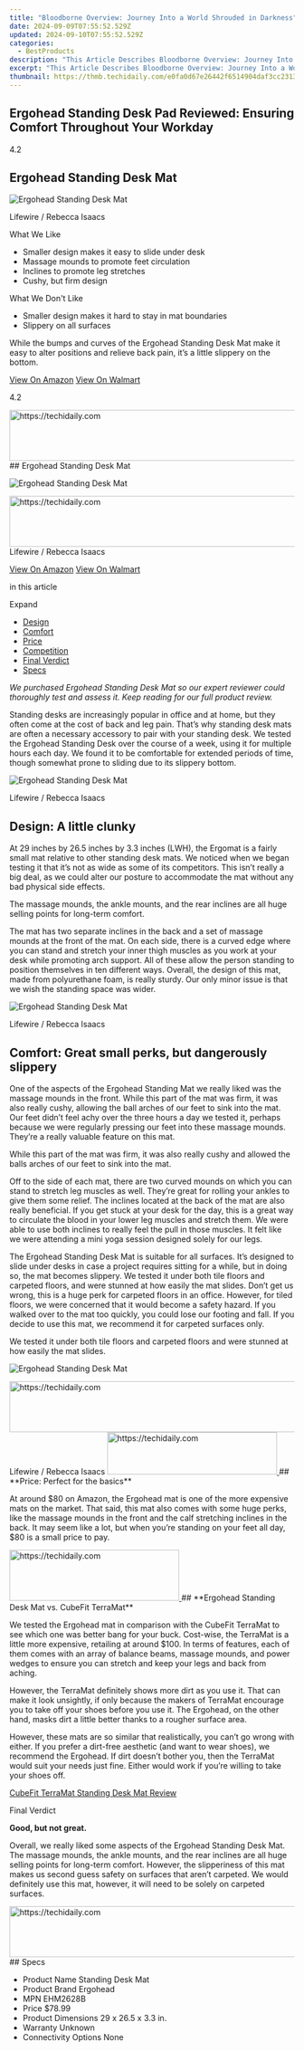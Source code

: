 ```yaml
---
title: "Bloodborne Overview: Journey Into a World Shrouded in Darkness"
date: 2024-09-09T07:55:52.529Z
updated: 2024-09-10T07:55:52.529Z
categories:
  - BestProducts
description: "This Article Describes Bloodborne Overview: Journey Into a World Shrouded in Darkness"
excerpt: "This Article Describes Bloodborne Overview: Journey Into a World Shrouded in Darkness"
thumbnail: https://thmb.techidaily.com/e0fa0d67e26442f6514904daf3cc23134382c2cc52f88c01d78e6b3f6c28c68c.jpg
---
```


## Ergohead Standing Desk Pad Reviewed: Ensuring Comfort Throughout Your Workday

4.2

## Ergohead Standing Desk Mat

![Ergohead Standing Desk Mat](https://www.lifewire.com/thmb/7deRL5otePhH8n5xPdNU-8_pFDU=/1000x1000/filters:no_upscale():max_bytes(150000):strip_icc():format(webp)/_hero_SQ_Ergohead-standing-desk-mat-1-79f92d5f389341ebac842215232e753e.jpg)

Lifewire / Rebecca Isaacs

 What We Like

* Smaller design makes it easy to slide under desk
* Massage mounds to promote feet circulation
* Inclines to promote leg stretches
* Cushy, but firm design

 What We Don't Like

* Smaller design makes it hard to stay in mat boundaries
* Slippery on all surfaces

 While the bumps and curves of the Ergohead Standing Desk Mat make it easy to alter positions and relieve back pain, it’s a little slippery on the bottom.

[View On Amazon](https://www.amazon.com/Ergohead-Standing-Desk-Mat-Ergonomically/dp/B01MUCCYW2/?tag=lifewire-onsite-prod-20&ascsubtag=4775317%7Cn5cd6c77f73bb462a9965e7e57d44387009%7CB01MUCCYW2) [View On Walmart](https://www.walmart.com/ip/original-ergohead-anti-fatigue-comfort-standing-mat-ergonomically-engineered-perfect-desk-kitchen-gardening-garages-18-x-22-black/294977442?wmlspartner=wlpa&selectedSellerId=101064565)

4.2

<!-- affiliate ads begin -->
<a href="https://appsumo.8odi.net/c/5597632/2118321/7443" target="_top" id="2118321">
  <img src="//a.impactradius-go.com/display-ad/7443-2118321" border="0" alt="https://techidaily.com" width="600" height="90"/>
</a>
<img height="0" width="0" src="https://appsumo.8odi.net/i/5597632/2118321/7443" style="position:absolute;visibility:hidden;" border="0" />
<!-- affiliate ads end -->
## Ergohead Standing Desk Mat

![Ergohead Standing Desk Mat](https://www.lifewire.com/thmb/Cwu-e_OEr09OmG2i_CiuFzoXZkg=/450x450/filters:no_upscale():max_bytes(150000):strip_icc():format(webp)/_hero_SQ_Ergohead-standing-desk-mat-1-79f92d5f389341ebac842215232e753e.jpg)

<!-- affiliate ads begin -->
<a href="https://appsumo.8odi.net/c/5597632/2137379/7443" target="_top" id="2137379">
  <img src="//a.impactradius-go.com/display-ad/7443-2137379" border="0" alt="https://techidaily.com" width="728" height="90"/>
</a>
<img height="0" width="0" src="https://appsumo.8odi.net/i/5597632/2137379/7443" style="position:absolute;visibility:hidden;" border="0" />
<!-- affiliate ads end -->
Lifewire / Rebecca Isaacs

[View On Amazon](https://www.amazon.com/Ergohead-Standing-Desk-Mat-Ergonomically/dp/B01MUCCYW2/?tag=lifewire-onsite-prod-20&ascsubtag=4775317%7Cn5cd6c77f73bb462a9965e7e57d44387009%7CB01MUCCYW2) [View On Walmart](https://www.walmart.com/ip/original-ergohead-anti-fatigue-comfort-standing-mat-ergonomically-engineered-perfect-desk-kitchen-gardening-garages-18-x-22-black/294977442?wmlspartner=wlpa&selectedSellerId=101064565)

 in this article

 Expand

* [Design](https://www.lifewire.com/#toc-design-a-little-clunky)
* [Comfort](https://www.lifewire.com/#toc-comfort-great-small-perks-but-dangerously-slippery)
* [Price](https://www.lifewire.com/#toc-price-perfect-for-the-basics)
* [Competition](https://www.lifewire.com/#toc-ergohead-standing-desk-mat-vs-cubefit-terramat)
* [Final Verdict](https://www.lifewire.com/#toc-final-verdict)
* [Specs](https://www.lifewire.com/#toc-full-spec)

 _We purchased Ergohead Standing Desk Mat so our expert reviewer could thoroughly test and assess it. Keep reading for our full product review._

 Standing desks are increasingly popular in office and at home, but they often come at the cost of back and leg pain. That’s why standing desk mats are often a necessary accessory to pair with your standing desk. We tested the Ergohead Standing Desk over the course of a week, using it for multiple hours each day. We found it to be comfortable for extended periods of time, though somewhat prone to sliding due to its slippery bottom.

![Ergohead Standing Desk Mat](https://www.lifewire.com/thmb/L8rOEjXrPn9rAKda-jXgB2bygps=/1500x0/filters:no_upscale():max_bytes(150000):strip_icc():format(webp)/Ergohead-standing-desk-mat-2-0bff812e7e774589bc14403ae9254c7c.jpg)

Lifewire / Rebecca Isaacs

## **Design: A little clunky**

 At 29 inches by 26.5 inches by 3.3 inches (LWH), the Ergomat is a fairly small mat relative to other standing desk mats. We noticed when we began testing it that it’s not as wide as some of its competitors. This isn’t really a big deal, as we could alter our posture to accommodate the mat without any bad physical side effects.

 The massage mounds, the ankle mounts, and the rear inclines are all huge selling points for long-term comfort.

 The mat has two separate inclines in the back and a set of massage mounds at the front of the mat. On each side, there is a curved edge where you can stand and stretch your inner thigh muscles as you work at your desk while promoting arch support. All of these allow the person standing to position themselves in ten different ways. Overall, the design of this mat, made from polyurethane foam, is really sturdy. Our only minor issue is that we wish the standing space was wider.

![Ergohead Standing Desk Mat](https://www.lifewire.com/thmb/mYznN1ybQ2Krm8a3Z394rlAOFrk=/1500x0/filters:no_upscale():max_bytes(150000):strip_icc():format(webp)/Ergohead-standing-desk-mat-4-5d31effb111d4c7ea26761232fcb72e9.jpg)

 Lifewire / Rebecca Isaacs

## **Comfort: Great small perks, but dangerously slippery**

 One of the aspects of the Ergohead Standing Mat we really liked was the massage mounds in the front. While this part of the mat was firm, it was also really cushy, allowing the ball arches of our feet to sink into the mat. Our feet didn’t feel achy over the three hours a day we tested it, perhaps because we were regularly pressing our feet into these massage mounds. They’re a really valuable feature on this mat.

 While this part of the mat was firm, it was also really cushy and allowed the balls arches of our feet to sink into the mat.

 Off to the side of each mat, there are two curved mounds on which you can stand to stretch leg muscles as well. They’re great for rolling your ankles to give them some relief. The inclines located at the back of the mat are also really beneficial. If you get stuck at your desk for the day, this is a great way to circulate the blood in your lower leg muscles and stretch them. We were able to use both inclines to really feel the pull in those muscles. It felt like we were attending a mini yoga session designed solely for our legs.

 The Ergohead Standing Desk Mat is suitable for all surfaces. It’s designed to slide under desks in case a project requires sitting for a while, but in doing so, the mat becomes slippery. We tested it under both tile floors and carpeted floors, and were stunned at how easily the mat slides. Don’t get us wrong, this is a huge perk for carpeted floors in an office. However, for tiled floors, we were concerned that it would become a safety hazard. If you walked over to the mat too quickly, you could lose our footing and fall. If you decide to use this mat, we recommend it for carpeted surfaces only.

 We tested it under both tile floors and carpeted floors and were stunned at how easily the mat slides.

![Ergohead Standing Desk Mat](https://www.lifewire.com/thmb/fRASz9R2_u2xUWOhQF5-YjVfSys=/1500x0/filters:no_upscale():max_bytes(150000):strip_icc():format(webp)/Ergohead-standing-desk-mat-3-a265a6c991a64616b1facde099119c05.jpg)

<!-- affiliate ads begin -->
<a href="https://ephamedtechinc.pxf.io/c/5597632/2130532/26400" target="_top" id="2130532">
  <img src="//a.impactradius-go.com/display-ad/26400-2130532" border="0" alt="https://techidaily.com" width="728" height="90"/>
</a>
<img height="0" width="0" src="https://ephamedtechinc.pxf.io/i/5597632/2130532/26400" style="position:absolute;visibility:hidden;" border="0" />
<!-- affiliate ads end -->
 Lifewire / Rebecca Isaacs

<!-- affiliate ads begin -->
<a href="https://25home.pxf.io/c/5597632/2123475/16836" target="_top" id="2123475">
  <img src="//a.impactradius-go.com/display-ad/16836-2123475" border="0" alt="https://techidaily.com" width="300" height="75"/>
</a>
<img height="0" width="0" src="https://25home.pxf.io/i/5597632/2123475/16836" style="position:absolute;visibility:hidden;" border="0" />
<!-- affiliate ads end -->
## **Price: Perfect for the basics**

 At around $80 on Amazon, the Ergohead mat is one of the more expensive mats on the market. That said, this mat also comes with some huge perks, like the massage mounds in the front and the calf stretching inclines in the back. It may seem like a lot, but when you’re standing on your feet all day, $80 is a small price to pay.

<!-- affiliate ads begin -->
<a href="https://aligracehair.sjv.io/c/5597632/2135414/19272" target="_top" id="2135414">
  <img src="//a.impactradius-go.com/display-ad/19272-2135414" border="0" alt="https://techidaily.com" width="300" height="90"/>
</a>
<img height="0" width="0" src="https://aligracehair.sjv.io/i/5597632/2135414/19272" style="position:absolute;visibility:hidden;" border="0" />
<!-- affiliate ads end -->
## **Ergohead Standing Desk Mat vs. CubeFit TerraMat**

 We tested the Ergohead mat in comparison with the CubeFit TerraMat to see which one was better bang for your buck. Cost-wise, the TerraMat is a little more expensive, retailing at around $100\. In terms of features, each of them comes with an array of balance beams, massage mounds, and power wedges to ensure you can stretch and keep your legs and back from aching.

 However, the TerraMat definitely shows more dirt as you use it. That can make it look unsightly, if only because the makers of TerraMat encourage you to take off your shoes before you use it. The Ergohead, on the other hand, masks dirt a little better thanks to a rougher surface area.

 However, these mats are so similar that realistically, you can’t go wrong with either. If you prefer a dirt-free aesthetic (and want to wear shoes), we recommend the Ergohead. If dirt doesn’t bother you, then the TerraMat would suit your needs just fine. Either would work if you’re willing to take your shoes off.

[CubeFit TerraMat Standing Desk Mat Review](https://www.lifewire.com/cubefit-terramat-review-4775307)

 Final Verdict

**Good, but not great.**

 Overall, we really liked some aspects of the Ergohead Standing Desk Mat. The massage mounds, the ankle mounts, and the rear inclines are all huge selling points for long-term comfort. However, the slipperiness of this mat makes us second guess safety on surfaces that aren’t carpeted. We would definitely use this mat, however, it will need to be solely on carpeted surfaces.

<!-- affiliate ads begin -->
<a href="https://unicoeye.pxf.io/c/5597632/2134492/18498" target="_top" id="2134492">
  <img src="//a.impactradius-go.com/display-ad/18498-2134492" border="0" alt="https://techidaily.com" width="728" height="90"/>
</a>
<img height="0" width="0" src="https://unicoeye.pxf.io/i/5597632/2134492/18498" style="position:absolute;visibility:hidden;" border="0" />
<!-- affiliate ads end -->
## Specs

* Product Name  Standing Desk Mat
* Product Brand  Ergohead
* MPN  EHM2628B
* Price  $78.99
* Product Dimensions  29 x 26.5 x 3.3 in.
* Warranty  Unknown
* Connectivity Options  None


<ins class="adsbygoogle"
     style="display:block"
     data-ad-format="autorelaxed"
     data-ad-client="ca-pub-7571918770474297"
     data-ad-slot="1223367746"></ins>



<ins class="adsbygoogle"
     style="display:block"
     data-ad-client="ca-pub-7571918770474297"
     data-ad-slot="8358498916"
     data-ad-format="auto"
     data-full-width-responsive="true"></ins>


